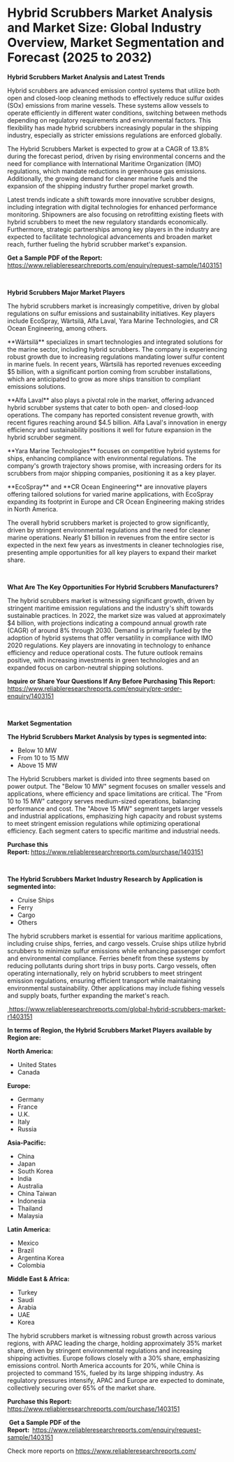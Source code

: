 <p><h1>Hybrid Scrubbers Market Analysis and Market Size: Global Industry Overview, Market Segmentation and Forecast (2025 to 2032)</h1></p><p><strong>Hybrid Scrubbers Market Analysis and Latest Trends</strong></p>
<p><p>Hybrid scrubbers are advanced emission control systems that utilize both open and closed-loop cleaning methods to effectively reduce sulfur oxides (SOx) emissions from marine vessels. These systems allow vessels to operate efficiently in different water conditions, switching between methods depending on regulatory requirements and environmental factors. This flexibility has made hybrid scrubbers increasingly popular in the shipping industry, especially as stricter emissions regulations are enforced globally.</p><p>The Hybrid Scrubbers Market is expected to grow at a CAGR of 13.8% during the forecast period, driven by rising environmental concerns and the need for compliance with International Maritime Organization (IMO) regulations, which mandate reductions in greenhouse gas emissions. Additionally, the growing demand for cleaner marine fuels and the expansion of the shipping industry further propel market growth. </p><p>Latest trends indicate a shift towards more innovative scrubber designs, including integration with digital technologies for enhanced performance monitoring. Shipowners are also focusing on retrofitting existing fleets with hybrid scrubbers to meet the new regulatory standards economically. Furthermore, strategic partnerships among key players in the industry are expected to facilitate technological advancements and broaden market reach, further fueling the hybrid scrubber market's expansion.</p></p>
<p><strong>Get a Sample PDF of the Report:&nbsp;</strong> <a href="https://www.reliableresearchreports.com/enquiry/request-sample/1403151?utm_campaign=2283&utm_medium=2&utm_source=Github&utm_content=ia&utm_term=28032025&utm_id=hybrid-scrubbers">https://www.reliableresearchreports.com/enquiry/request-sample/1403151</a></p>
<p>&nbsp;</p>
<p><strong>Hybrid Scrubbers Major Market Players</strong></p>
<p><p>The hybrid scrubbers market is increasingly competitive, driven by global regulations on sulfur emissions and sustainability initiatives. Key players include EcoSpray, Wärtsilä, Alfa Laval, Yara Marine Technologies, and CR Ocean Engineering, among others.</p><p>**Wärtsilä** specializes in smart technologies and integrated solutions for the marine sector, including hybrid scrubbers. The company is experiencing robust growth due to increasing regulations mandating lower sulfur content in marine fuels. In recent years, Wärtsilä has reported revenues exceeding $5 billion, with a significant portion coming from scrubber installations, which are anticipated to grow as more ships transition to compliant emissions solutions.</p><p>**Alfa Laval** also plays a pivotal role in the market, offering advanced hybrid scrubber systems that cater to both open- and closed-loop operations. The company has reported consistent revenue growth, with recent figures reaching around $4.5 billion. Alfa Laval's innovation in energy efficiency and sustainability positions it well for future expansion in the hybrid scrubber segment.</p><p>**Yara Marine Technologies** focuses on competitive hybrid systems for ships, enhancing compliance with environmental regulations. The company's growth trajectory shows promise, with increasing orders for its scrubbers from major shipping companies, positioning it as a key player. </p><p>**EcoSpray** and **CR Ocean Engineering** are innovative players offering tailored solutions for varied marine applications, with EcoSpray expanding its footprint in Europe and CR Ocean Engineering making strides in North America.</p><p>The overall hybrid scrubbers market is projected to grow significantly, driven by stringent environmental regulations and the need for cleaner marine operations. Nearly $1 billion in revenues from the entire sector is expected in the next few years as investments in cleaner technologies rise, presenting ample opportunities for all key players to expand their market share.</p></p>
<p>&nbsp;</p>
<p><strong>What Are The Key Opportunities For Hybrid Scrubbers Manufacturers?</strong></p>
<p><p>The hybrid scrubbers market is witnessing significant growth, driven by stringent maritime emission regulations and the industry's shift towards sustainable practices. In 2022, the market size was valued at approximately $4 billion, with projections indicating a compound annual growth rate (CAGR) of around 8% through 2030. Demand is primarily fueled by the adoption of hybrid systems that offer versatility in compliance with IMO 2020 regulations. Key players are innovating in technology to enhance efficiency and reduce operational costs. The future outlook remains positive, with increasing investments in green technologies and an expanded focus on carbon-neutral shipping solutions.</p></p>
<p><strong>Inquire or Share Your Questions If Any Before Purchasing This Report:</strong> <a href="https://www.reliableresearchreports.com/enquiry/pre-order-enquiry/1403151?utm_campaign=2283&utm_medium=2&utm_source=Github&utm_content=ia&utm_term=28032025&utm_id=hybrid-scrubbers">https://www.reliableresearchreports.com/enquiry/pre-order-enquiry/1403151</a></p>
<p>&nbsp;</p>
<p><strong>Market Segmentation</strong></p>
<p><strong>The Hybrid Scrubbers Market Analysis by types is segmented into:</strong></p>
<p><ul><li>Below 10 MW</li><li>From 10 to 15 MW</li><li>Above 15 MW</li></ul></p>
<p><p>The Hybrid Scrubbers market is divided into three segments based on power output. The "Below 10 MW" segment focuses on smaller vessels and applications, where efficiency and space limitations are critical. The "From 10 to 15 MW" category serves medium-sized operations, balancing performance and cost. The "Above 15 MW" segment targets larger vessels and industrial applications, emphasizing high capacity and robust systems to meet stringent emission regulations while optimizing operational efficiency. Each segment caters to specific maritime and industrial needs.</p></p>
<p><strong>Purchase this Report:&nbsp;</strong><a href="https://www.reliableresearchreports.com/purchase/1403151?utm_campaign=2283&utm_medium=2&utm_source=Github&utm_content=ia&utm_term=28032025&utm_id=hybrid-scrubbers">https://www.reliableresearchreports.com/purchase/1403151</a></p>
<p>&nbsp;</p>
<p><strong>The Hybrid Scrubbers Market Industry Research by Application is segmented into:</strong></p>
<p><ul><li>Cruise Ships</li><li>Ferry</li><li>Cargo</li><li>Others</li></ul></p>
<p><p>The hybrid scrubbers market is essential for various maritime applications, including cruise ships, ferries, and cargo vessels. Cruise ships utilize hybrid scrubbers to minimize sulfur emissions while enhancing passenger comfort and environmental compliance. Ferries benefit from these systems by reducing pollutants during short trips in busy ports. Cargo vessels, often operating internationally, rely on hybrid scrubbers to meet stringent emission regulations, ensuring efficient transport while maintaining environmental sustainability. Other applications may include fishing vessels and supply boats, further expanding the market's reach.</p></p>
<p><a href="https://www.reliableresearchreports.com/global-hybrid-scrubbers-market-r1403151?utm_campaign=2283&utm_medium=2&utm_source=Github&utm_content=ia&utm_term=28032025&utm_id=hybrid-scrubbers">&nbsp;https://www.reliableresearchreports.com/global-hybrid-scrubbers-market-r1403151</a></p>
<p><strong>In terms of Region, the Hybrid Scrubbers Market Players available by Region are:</strong></p>
<p>
    <p> <strong> North America: </strong>
        <ul>
            <li>United States</li>
            <li>Canada</li>
        </ul>
        </p> 
    <p> <strong> Europe: </strong>
        <ul>
            <li>Germany</li>
            <li>France</li>
            <li>U.K.</li>
            <li>Italy</li>
            <li>Russia</li>
        </ul>
        </p> 
    <p> <strong> Asia-Pacific: </strong>
        <ul>
            <li>China</li>
            <li>Japan</li>
            <li>South Korea</li>
            <li>India</li>
            <li>Australia</li>
            <li>China Taiwan</li>
            <li>Indonesia</li>
            <li>Thailand</li>
            <li>Malaysia</li>
        </ul>
        </p> 
    <p> <strong> Latin America: </strong>
        <ul>
            <li>Mexico</li>
            <li>Brazil</li>
            <li>Argentina Korea</li>
            <li>Colombia</li>
        </ul>
        </p> 
    <p> <strong> Middle East & Africa: </strong>
        <ul>
            <li>Turkey</li>
            <li>Saudi</li>
            <li>Arabia</li>
            <li>UAE</li>
            <li>Korea</li>
        </ul>
    </p>
    </p>
<p><p>The hybrid scrubbers market is witnessing robust growth across various regions, with APAC leading the charge, holding approximately 35% market share, driven by stringent environmental regulations and increasing shipping activities. Europe follows closely with a 30% share, emphasizing emissions control. North America accounts for 20%, while China is projected to command 15%, fueled by its large shipping industry. As regulatory pressures intensify, APAC and Europe are expected to dominate, collectively securing over 65% of the market share.</p></p>
<p><strong>Purchase this Report: </strong><a href="https://www.reliableresearchreports.com/purchase/1403151?utm_campaign=2283&utm_medium=2&utm_source=Github&utm_content=ia&utm_term=28032025&utm_id=hybrid-scrubbers">https://www.reliableresearchreports.com/purchase/1403151</a></p>
<p>&nbsp;<strong>Get a Sample PDF of the Report:&nbsp;&nbsp;</strong><a href="https://www.reliableresearchreports.com/enquiry/request-sample/1403151?utm_campaign=2283&utm_medium=2&utm_source=Github&utm_content=ia&utm_term=28032025&utm_id=hybrid-scrubbers">https://www.reliableresearchreports.com/enquiry/request-sample/1403151</a></p>
<p><strong></strong></p>
<p>Check more reports on <a href="https://www.reliableresearchreports.com/?utm_campaign=2283&utm_medium=2&utm_source=Github&utm_content=ia&utm_term=28032025&utm_id=hybrid-scrubbers">https://www.reliableresearchreports.com/</a></p>
